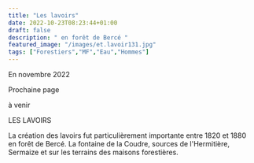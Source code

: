```yaml
---
title: "Les lavoirs"
date: 2022-10-23T08:23:44+01:00
draft: false
description: " en forêt de Bercé "
featured_image: "/images/et.lavoir131.jpg"
tags: ["Forestiers","MF","Eau","Hommes"]
---
```




En novembre 2022

Prochaine page

à venir

LES LAVOIRS


La création des lavoirs fut particulièrement importante entre 1820 et 1880 en forêt de Bercé. La fontaine de la Coudre, sources de l'Hermitière, Sermaize et sur les terrains des maisons forestières.

